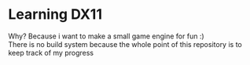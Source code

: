 # Learning DX11
Why? Because i want to make a small game engine for fun :) </br>
There is no build system because the whole point of this repository is to keep track of my progress
